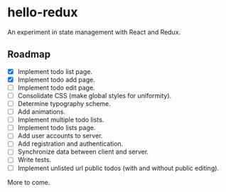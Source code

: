 # hello-redux

An experiment in state management with React and Redux.

## Roadmap

- [x] Implement todo list page.
- [x] Implement todo add page.
- [ ] Implement todo edit page.
- [ ] Consolidate CSS (make global styles for uniformity).
- [ ] Determine typography scheme.
- [ ] Add animations.
- [ ] Implement multiple todo lists.
- [ ] Implement todo lists page.
- [ ] Add user accounts to server.
- [ ] Add registration and authentication.
- [ ] Synchronize data between client and server.
- [ ] Write tests.
- [ ] Implement unlisted url public todos (with and without public editing).

More to come.
